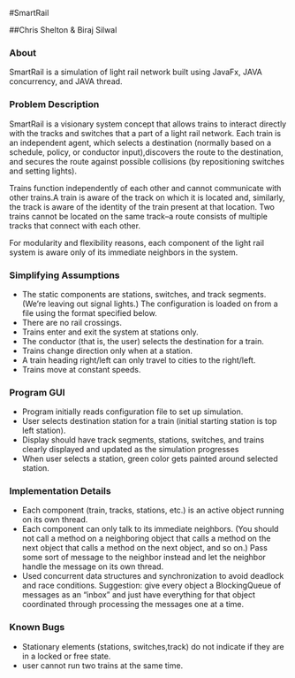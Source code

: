 #SmartRail

##Chris Shelton & Biraj Silwal

### About
SmartRail is a simulation of light rail network built using JavaFx, JAVA concurrency, and JAVA thread.

### Problem Description

SmartRail  is  a  visionary  system  concept  that  allows  trains  to interact  directly  with  the tracks and switches that a part of a light rail network. 
Each train is an independent agent, which selects a destination (normally based on a schedule, policy, or conductor input),discovers the route to the destination, and secures the route against possible collisions (by repositioning  switches  and  setting  lights). 
 
Trains function independently of each other and cannot communicate with other trains.A train is aware of the track on which it is located and, similarly, the track is aware of the identity  of  the  train  present  at  that  location.   Two  trains  cannot  be  located  on  the  same track–a route consists of multiple tracks that connect with each other.

For modularity and flexibility reasons, each component of the light rail system is aware only of its immediate neighbors in the system.

### Simplifying Assumptions

* The static components are stations, switches, and track segments. (We’re leaving out signal lights.) The configuration is loaded on from a file using the format specified below.
* There are no rail crossings.
* Trains enter and exit the system at stations only.
* The conductor (that is, the user) selects the destination for a train.
* Trains change direction only when at a station.
* A train heading right/left can only travel to cities to the right/left.
* Trains move at constant speeds.

### Program GUI

* Program initially reads configuration file to set up simulation. 
* User selects destination station for a train (initial starting station is top left station).
* Display  should  have  track  segments,  stations,  switches,  and  trains  clearly  displayed and  updated  as  the  simulation  progresses
* When user selects a station, green color gets painted around selected station. 

### Implementation Details

* Each component (train, tracks, stations, etc.)  is an active object running on its own thread.
* Each  component can only talk to its immediate neighbors. (You  should not call a method on a neighboring object that calls a method on the next object that calls a method on the next object,  and so on.)  Pass some sort of message to the neighbor instead and let the neighbor handle the message on its own thread.
* Used concurrent data structures and synchronization to avoid deadlock and race conditions.  Suggestion:  give every object a BlockingQueue of messages as an “inbox” and just have everything for that object coordinated through processing the messages one at a time.

### Known Bugs

* Stationary elements (stations, switches,track) do not indicate if they are in a locked or free state.
* user cannot run two trains at the same time. 



